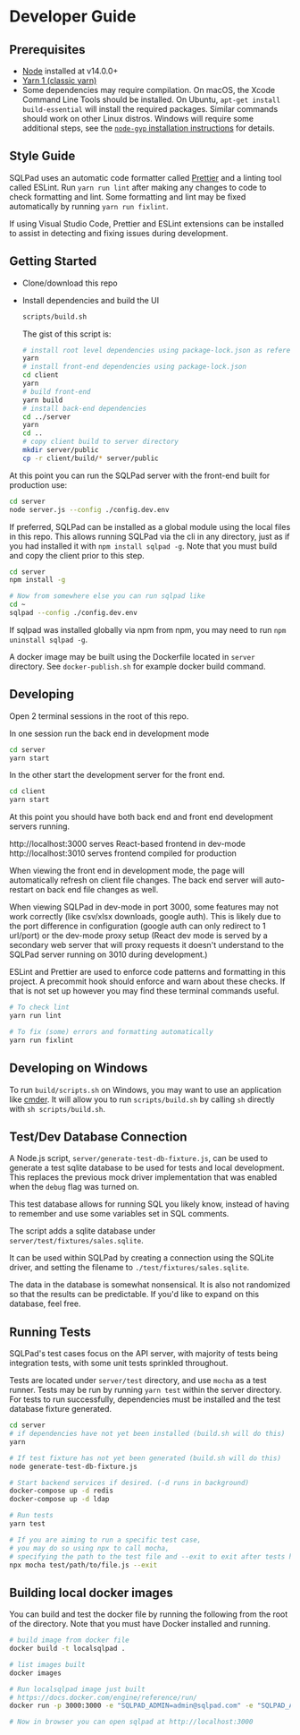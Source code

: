 # Developer Guide

## Prerequisites

- [Node](https://nodejs.org) installed at v14.0.0+
- [Yarn 1 (classic yarn)](https://classic.yarnpkg.com/lang/en/)
- Some dependencies may require compilation. On macOS, the Xcode Command Line Tools should be installed. On Ubuntu, `apt-get install build-essential` will install the required packages. Similar commands should work on other Linux distros. Windows will require some additional steps, see the [`node-gyp` installation instructions](https://github.com/nodejs/node-gyp#installation) for details.

## Style Guide

SQLPad uses an automatic code formatter called [Prettier](https://prettier.io/) and a linting tool called ESLint.
Run `yarn run lint` after making any changes to code to check formatting and lint. Some formatting and lint may be fixed automatically by running `yarn run fixlint`.

If using Visual Studio Code, Prettier and ESLint extensions can be installed to assist in detecting and fixing issues during development.

## Getting Started

- Clone/download this repo
- Install dependencies and build the UI

  ```sh
  scripts/build.sh
  ```

  The gist of this script is:

  ```sh
  # install root level dependencies using package-lock.json as reference
  yarn
  # install front-end dependencies using package-lock.json
  cd client
  yarn
  # build front-end
  yarn build
  # install back-end dependencies
  cd ../server
  yarn
  cd ..
  # copy client build to server directory
  mkdir server/public
  cp -r client/build/* server/public
  ```

At this point you can run the SQLPad server with the front-end built for production use:

```sh
cd server
node server.js --config ./config.dev.env
```

If preferred, SQLPad can be installed as a global module using the local files in this repo. This allows running SQLPad via the cli in any directory, just as if you had installed it with `npm install sqlpad -g`. Note that you must build and copy the client prior to this step.

```sh
cd server
npm install -g

# Now from somewhere else you can run sqlpad like
cd ~
sqlpad --config ./config.dev.env
```

If sqlpad was installed globally via npm from npm, you may need to run `npm uninstall sqlpad -g`.

A docker image may be built using the Dockerfile located in `server` directory. See `docker-publish.sh` for example docker build command.

## Developing

Open 2 terminal sessions in the root of this repo.

In one session run the back end in development mode

```sh
cd server
yarn start
```

In the other start the development server for the front end.

```sh
cd client
yarn start
```

At this point you should have both back end and front end development servers running.

http://localhost:3000 serves React-based frontend in dev-mode  
http://localhost:3010 serves frontend compiled for production

When viewing the front end in development mode, the page will automatically refresh on client file changes. The back end server will auto-restart on back end file changes as well.

When viewing SQLPad in dev-mode in port 3000, some features may not work correctly (like csv/xlsx downloads, google auth). This is likely due to the port difference in configuration (google auth can only redirect to 1 url/port) or the dev-mode proxy setup (React dev mode is served by a secondary web server that will proxy requests it doesn't understand to the SQLPad server running on 3010 during development.)

ESLint and Prettier are used to enforce code patterns and formatting in this project. A precommit hook should enforce and warn about these checks. If that is not set up however you may find these terminal commands useful.

```sh
# To check lint
yarn run lint

# To fix (some) errors and formatting automatically
yarn run fixlint
```

## Developing on Windows

To run `build/scripts.sh` on Windows, you may want to use an application like [cmder](https://cmder.net/). It will allow you to run `scripts/build.sh` by calling `sh` directly with `sh scripts/build.sh`.

## Test/Dev Database Connection

A Node.js script, `server/generate-test-db-fixture.js`, can be used to generate a test sqlite database to be used for tests and local development. This replaces the previous mock driver implementation that was enabled when the `debug` flag was turned on.

This test database allows for running SQL you likely know, instead of having to remember and use some variables set in SQL comments.

The script adds a sqlite database under `server/test/fixtures/sales.sqlite`.

It can be used within SQLPad by creating a connection using the SQLite driver, and setting the filename to `./test/fixtures/sales.sqlite`.

The data in the database is somewhat nonsensical. It is also not randomized so that the results can be predictable. If you'd like to expand on this database, feel free.

## Running Tests

SQLPad's test cases focus on the API server, with majority of tests being integration tests, with some unit tests sprinkled throughout.

Tests are located under `server/test` directory, and use `mocha` as a test runner. Tests may be run by running `yarn test` within the server directory. For tests to run successfully, dependencies must be installed and the test database fixture generated.

```sh
cd server
# if dependencies have not yet been installed (build.sh will do this)
yarn

# If test fixture has not yet been generated (build.sh will do this)
node generate-test-db-fixture.js

# Start backend services if desired. (-d runs in background)
docker-compose up -d redis
docker-compose up -d ldap

# Run tests
yarn test

# If you are aiming to run a specific test case,
# you may do so using npx to call mocha,
# specifying the path to the test file and --exit to exit after tests have run
npx mocha test/path/to/file.js --exit
```

## Building local docker images

You can build and test the docker file by running the following from the root of the directory. Note that you must have Docker installed and running.

```sh
# build image from docker file
docker build -t localsqlpad .

# list images built
docker images

# Run localsqlpad image just built
# https://docs.docker.com/engine/reference/run/
docker run -p 3000:3000 -e "SQLPAD_ADMIN=admin@sqlpad.com" -e "SQLPAD_ADMIN_PASSWORD=admin" localsqlpad

# Now in browser you can open sqlpad at http://localhost:3000
```

